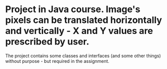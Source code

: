 # Project in Java course. Image's pixels can be translated horizontally and vertically - X and Y values are prescribed by user.  
The project contains some classes and interfaces (and some other things) without purpose - but required in the assignment.


